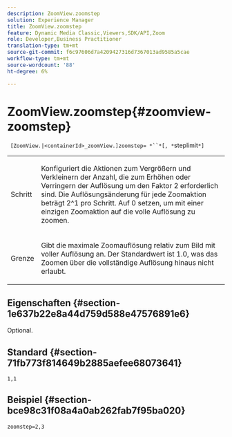 ```yaml
---
description: ZoomView.zoomstep
solution: Experience Manager
title: ZoomView.zoomstep
feature: Dynamic Media Classic,Viewers,SDK/API,Zoom
role: Developer,Business Practitioner
translation-type: tm+mt
source-git-commit: f6c97606d7a4209427316d7367013ad9585a5cae
workflow-type: tm+mt
source-wordcount: '88'
ht-degree: 6%

---
```



# ZoomView.zoomstep{#zoomview-zoomstep}

` [ZoomView.|<containerId>_zoomView.]zoomstep= *``*[, *`steplimit`*]`

<table id="table_1D425B7685D448459CD3FE8D683C813C"> 
 <tbody> 
  <tr> 
   <td colname="col1"> <p> <span class="codeph"><span class="varname"> Schritt</span></span> </p> </td> 
   <td colname="col2"> <p> Konfiguriert die Aktionen zum Vergrößern und Verkleinern der Anzahl, die zum Erhöhen oder Verringern der Auflösung um den Faktor 2 erforderlich sind. Die Auflösungsänderung für jede Zoomaktion beträgt 2^1 pro Schritt. Auf <span class="codeph"> 0</span> setzen, um mit einer einzigen Zoomaktion auf die volle Auflösung zu zoomen. </p> </td> 
  </tr> 
  <tr> 
   <td colname="col1"> <p> <span class="codeph"><span class="varname"> Grenze</span></span> </p> </td> 
   <td colname="col2"> <p> Gibt die maximale Zoomauflösung relativ zum Bild mit voller Auflösung an. Der Standardwert ist <span class="codeph"> 1.0</span>, was das Zoomen über die vollständige Auflösung hinaus nicht erlaubt. </p> </td> 
  </tr> 
 </tbody> 
</table>

## Eigenschaften {#section-1e637b22e8a44d759d588e47576891e6}

Optional.

## Standard {#section-71fb773f814649b2885aefee68073641}

`1,1`

## Beispiel {#section-bce98c31f08a4a0ab262fab7f95ba020}

`zoomstep=2,3`
